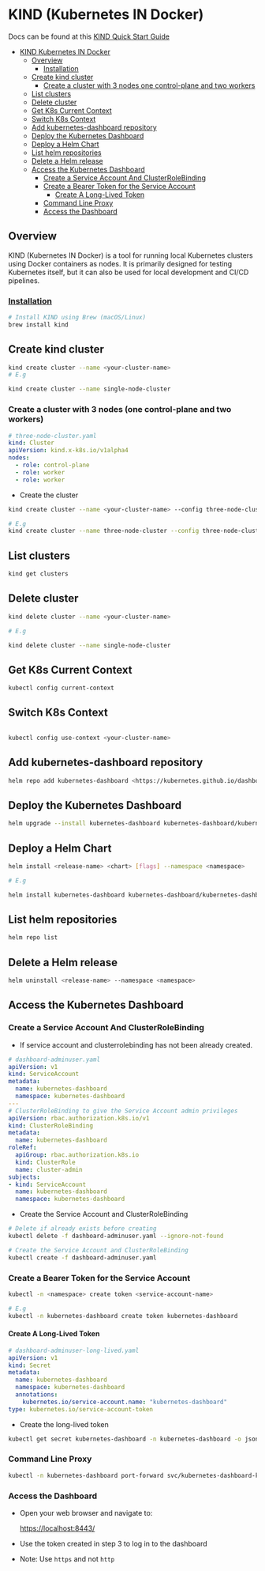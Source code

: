 # KIND (Kubernetes IN Docker)

Docs can be found at this [KIND Quick Start Guide](https://kind.sigs.k8s.io/docs/user/quick-start/)

<!-- TOC -->

- [KIND Kubernetes IN Docker](#kind-kubernetes-in-docker)
  - [Overview](#overview)
    - [Installation](#installation)
  - [Create kind cluster](#create-kind-cluster)
    - [Create a cluster with 3 nodes one control-plane and two workers](#create-a-cluster-with-3-nodes-one-control-plane-and-two-workers)
  - [List clusters](#list-clusters)
  - [Delete cluster](#delete-cluster)
  - [Get K8s Current Context](#get-k8s-current-context)
  - [Switch K8s Context](#switch-k8s-context)
  - [Add kubernetes-dashboard repository](#add-kubernetes-dashboard-repository)
  - [Deploy the Kubernetes Dashboard](#deploy-the-kubernetes-dashboard)
  - [Deploy a Helm Chart](#deploy-a-helm-chart)
  - [List helm repositories](#list-helm-repositories)
  - [Delete a Helm release](#delete-a-helm-release)
  - [Access the Kubernetes Dashboard](#access-the-kubernetes-dashboard)
    - [Create a Service Account And ClusterRoleBinding](#create-a-service-account-and-clusterrolebinding)
    - [Create a Bearer Token for the Service Account](#create-a-bearer-token-for-the-service-account)
      - [Create A Long-Lived Token](#create-a-long-lived-token)
    - [Command Line Proxy](#command-line-proxy)
    - [Access the Dashboard](#access-the-dashboard)

<!-- /TOC -->

## Overview

KIND (Kubernetes IN Docker) is a tool for running local Kubernetes clusters using Docker containers as nodes. It is primarily designed for testing Kubernetes itself, but it can also be used for local development and CI/CD pipelines.

### [Installation](https://kind.sigs.k8s.io/docs/user/quick-start/#installation)

```sh
# Install KIND using Brew (macOS/Linux)
brew install kind
```

## Create kind cluster

```sh
kind create cluster --name <your-cluster-name>
# E.g

kind create cluster --name single-node-cluster

```

### Create a cluster with 3 nodes (one control-plane and two workers)

```yaml
# three-node-cluster.yaml
kind: Cluster
apiVersion: kind.x-k8s.io/v1alpha4
nodes:
  - role: control-plane
  - role: worker
  - role: worker
```

- Create the cluster

```sh
kind create cluster --name <your-cluster-name> --config three-node-cluster.yaml

# E.g
kind create cluster --name three-node-cluster --config three-node-cluster.yaml
```

## List clusters

```sh
kind get clusters
```

## Delete cluster

``` sh
kind delete cluster --name <your-cluster-name>

# E.g

kind delete cluster --name single-node-cluster
```

## Get K8s Current Context

```sh
kubectl config current-context
```

## Switch K8s Context

```sh

kubectl config use-context <your-cluster-name>
```

## Add kubernetes-dashboard repository

```sh
helm repo add kubernetes-dashboard <https://kubernetes.github.io/dashboard/>
```

## Deploy the Kubernetes Dashboard

```sh
helm upgrade --install kubernetes-dashboard kubernetes-dashboard/kubernetes-dashboard --create-namespace --namespace kubernetes-dashboard
```

## Deploy a Helm Chart

```sh
helm install <release-name> <chart> [flags] --namespace <namespace>

# E.g

helm install kubernetes-dashboard kubernetes-dashboard/kubernetes-dashboard --namespace kubernetes-dashboard
```

## List helm repositories

```sh
helm repo list
```

## Delete a Helm release

```sh
helm uninstall <release-name> --namespace <namespace>
```

## Access the Kubernetes Dashboard

### Create a Service Account And ClusterRoleBinding

- If service account and clusterrolebinding has not been already created.

```yaml
# dashboard-adminuser.yaml
apiVersion: v1
kind: ServiceAccount
metadata:
  name: kubernetes-dashboard
  namespace: kubernetes-dashboard
---
# ClusterRoleBinding to give the Service Account admin privileges
apiVersion: rbac.authorization.k8s.io/v1
kind: ClusterRoleBinding
metadata:
  name: kubernetes-dashboard
roleRef:
  apiGroup: rbac.authorization.k8s.io
  kind: ClusterRole
  name: cluster-admin
subjects:
- kind: ServiceAccount
  name: kubernetes-dashboard
  namespace: kubernetes-dashboard
```

- Create the Service Account and ClusterRoleBinding

```sh
# Delete if already exists before creating
kubectl delete -f dashboard-adminuser.yaml --ignore-not-found

# Create the Service Account and ClusterRoleBinding
kubectl create -f dashboard-adminuser.yaml
```

### Create a Bearer Token for the Service Account

```sh
kubectl -n <namespace> create token <service-account-name>

# E.g
kubectl -n kubernetes-dashboard create token kubernetes-dashboard
```

#### Create A Long-Lived Token

```yaml
# dashboard-adminuser-long-lived.yaml
apiVersion: v1
kind: Secret
metadata:
  name: kubernetes-dashboard
  namespace: kubernetes-dashboard
  annotations:
    kubernetes.io/service-account.name: "kubernetes-dashboard"
type: kubernetes.io/service-account-token
```

- Create the long-lived token

```sh
kubectl get secret kubernetes-dashboard -n kubernetes-dashboard -o jsonpath="{.data.token}" | base64 -d
```

### Command Line Proxy

```sh
kubectl -n kubernetes-dashboard port-forward svc/kubernetes-dashboard-kong-proxy 8443:443

```

### Access the Dashboard

- Open your web browser and navigate to:

  <https://localhost:8443/>

- Use the token created in step 3 to log in to the dashboard

- Note: Use `https` and not `http`
